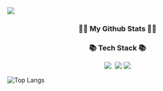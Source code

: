 <img src="https://capsule-render.vercel.app/api?type=waving&color=FFB0DD&height=200&section=header&text=seinYang%20GitHub!&fontSize=90&fontColor=00000" />


<h3 align="center">👩‍💻 My Github Stats 👩‍💻</h3>
<div align="center">
<h3 align="center">📚 Tech Stack 📚</h3>
<p align="center">
  <img src="https://img.shields.io/badge/Java-007396?style=flat-square&logo=Java&logoColor=white"/></a>&nbsp
<img src="https://img.shields.io/badge/HTML5-E34F26?style=flat&logo=HTML5&logoColor=white" />
	<img src="https://img.shields.io/badge/CSS3-1572B6?style=flat&logo=CSS3&logoColor=white" />
</div>

![Top Langs](https://github-readme-stats.vercel.app/api/top-langs/?username=seinyang&layout=compact)


